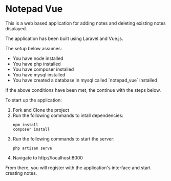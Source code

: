 # Notepad Vue

This is a web based application for adding notes and deleting existing notes displayed.

The application has been built using Laravel and Vue.js.

The setup below assumes:
<ul>
    <li>You have node installed</li>
    <li>You have php installed</li>    
    <li>You have composer installed</li>
    <li>You have mysql installed</li>
    <li>You have created a database in mysql called `notepad_vue` installed</li>
</ul>

If the above conditions have been met, the continue with the steps below.

To start up the application:

1. Fork and Clone the project</li>
2. Run the following commands to intall dependencies:
     ```
    npm install
    composer install
    ```
3. Run the following commands to start the server:
    ```
    php artisan serve
    ```
4. Navigate to http://localhost:8000

From there, you will register with the application's interface and start creating notes.
